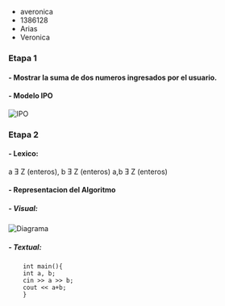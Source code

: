 - averonica
- 1386128
- Arias
- Veronica

### Etapa 1
 #### - Mostrar la suma de dos numeros ingresados por el usuario.
 #### - Modelo IPO
 
![IPO](https://image.ibb.co/ei42HS/AlgIPO.png)

### Etapa 2
 #### - Lexico:
  a Ǝ Z (enteros), b Ǝ Z (enteros)
  a,b Ǝ Z (enteros)
 #### - Representacion del Algoritmo
  ##### - Visual: 
![Diagrama](https://image.ibb.co/fUHsj7/DIAG.png)
  ##### - Textual:
        int main(){
        int a, b;
        cin >> a >> b;
        cout << a+b; 
        }
